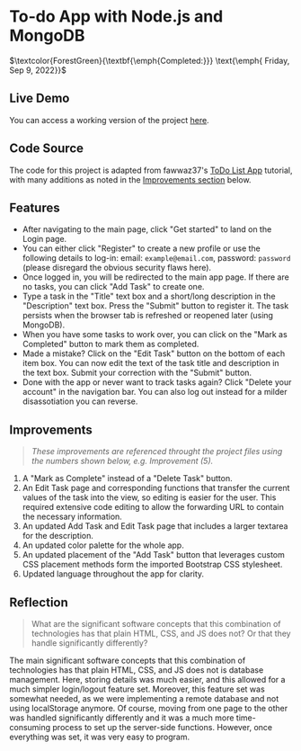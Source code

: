 # To-do App with Node.js and MongoDB

$\textcolor{ForestGreen}{\textbf{\emph{Completed:}}} \text{\emph{ Friday, Sep 9, 2022}}$

## Live Demo
You can access a working version of the project [here](https://todo-app-week2-evangelos.herokuapp.com).

## Code Source 
The code for this project is adapted from fawwaz37's [ToDo List App](https://github.com/fawwaz37/todo-express-mongodb) tutorial, with many additions as noted in the [Improvements section](#improvements) below.

## Features  
- After navigating to the main page, click "Get started" to land on the Login page.
- You can either click "Register" to create a new profile or use the following details to log-in: email: `example@email.com`, password: `password` (please disregard the obvious security flaws here).
- Once logged in, you will be redirected to the main app page. If there are no tasks, you can click "Add Task" to create one.
- Type a task in the "Title" text box and a short/long description in the "Description" text box. Press the "Submit" button to register it. The task persists when the browser tab is refreshed or reopened later (using MongoDB).
- When you have some tasks to work over, you can click on the "Mark as Completed" button to mark them as completed. 
- Made a mistake? Click on the "Edit Task" button on the bottom of each item box. You can now edit the text of the task title and description in the text box. Submit your correction with the "Submit" button.
- Done with the app or never want to track tasks again? Click "Delete your account" in the navigation bar. You can also log out instead for a milder disassotiation you can reverse.

## Improvements  
> *These improvements are referenced throught the project files using the numbers shown below, e.g. Improvement (5).*
1. A "Mark as Complete" instead of a "Delete Task" button.
1. An Edit Task page and corresponding functions that transfer the current values of the task into the view, so editing is easier for the user. This required extensive code editing to allow the forwarding URL to contain the necessary information.
1. An updated Add Task and Edit Task page that includes a larger textarea for the description.
1. An updated color palette for the whole app.
1. An updated placement of the "Add Task" button that leverages custom CSS placement methods form the imported Bootstrap CSS stylesheet.
1. Updated language throughout the app for clarity.

## Reflection
> What are the significant software concepts that this combination of technologies has that plain HTML, CSS, and JS does not? Or that they handle significantly differently?

The main significant software concepts that this combination of technologies has that plain HTML, CSS, and JS does not is database management. Here, storing details was much easier, and this allowed for a much simpler login/logout feature set. Moreover, this feature set was somewhat needed, as we were implementing a remote database and not using localStorage anymore. Of course, moving from one page to the other was handled significantly differently and it was a much more time-consuming process to set up the server-side functions. However, once everything was set, it was very easy to program. 